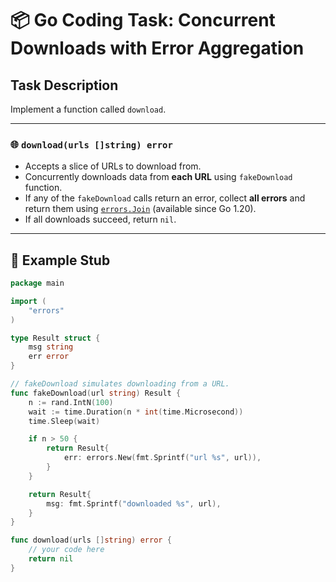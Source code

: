 # 📦 Go Coding Task: Concurrent Downloads with Error Aggregation

## Task Description

Implement a function called `download`.

---

### 🌐 `download(urls []string) error`

- Accepts a slice of URLs to download from.
- Concurrently downloads data from **each URL** using `fakeDownload` function.
- If any of the `fakeDownload` calls return an error, collect **all errors** and return them using [`errors.Join`](https://pkg.go.dev/errors#Join) (available since Go 1.20).
- If all downloads succeed, return `nil`.

---

## 🔧 Example Stub

```go
package main

import (
	"errors"
)

type Result struct {
	msg string
	err error
}

// fakeDownload simulates downloading from a URL.
func fakeDownload(url string) Result {
	n := rand.IntN(100)
	wait := time.Duration(n * int(time.Microsecond))
	time.Sleep(wait)

	if n > 50 {
		return Result{
			err: errors.New(fmt.Sprintf("url %s", url)),
		}
	}

	return Result{
		msg: fmt.Sprintf("downloaded %s", url),
	}
}

func download(urls []string) error {
	// your code here
	return nil
}
